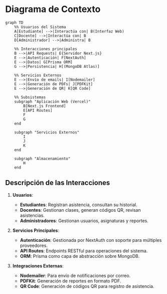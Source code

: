 # Diagrama de Contexto

```mermaid
graph TD
    %% Usuarios del Sistema
    A[Estudiante] -->|Interactúa con| B(Interfaz Web)
    C[Docente] -->|Interactúa con| B
    D[Administrador] -->|Administra| B
    
    %% Interacciones principales
    B -->|API Requests| E{Servidor Next.js}
    E -->|Autenticación| F[NextAuth]
    E -->|Datos| G[Prisma ORM]
    G -->|Persistencia| H[(MongoDB Atlas)]
    
    %% Servicios Externos
    E -->|Envío de emails| I[Nodemailer]
    E -->|Generación de PDFs| J[PDFKit]
    E -->|Generación de QR| K[QR Code]
    
    %% Subsistemas
    subgraph "Aplicación Web (Vercel)"
        B[Next.js Frontend]
        E[API Routes]
        F
        G
    end
    
    subgraph "Servicios Externos"
        I
        J
        K
    end
    
    subgraph "Almacenamiento"
        H
    end
```

## Descripción de las Interacciones

1. **Usuarios**:
   - **Estudiantes**: Registran asistencia, consultan su historial.
   - **Docentes**: Gestionan clases, generan códigos QR, revisan asistencias.
   - **Administradores**: Gestionan usuarios, asignaturas y reportes.

2. **Servicios Principales**:
   - **Autenticación**: Gestionada por NextAuth con soporte para múltiples proveedores.
   - **API Routes**: Endpoints RESTful para operaciones del sistema.
   - **ORM**: Prisma como capa de abstracción sobre MongoDB.

3. **Integraciones Externas**:
   - **Nodemailer**: Para envío de notificaciones por correo.
   - **PDFKit**: Generación de reportes en formato PDF.
   - **QR Code**: Generación de códigos QR para registro de asistencia.
